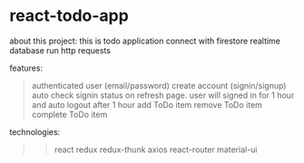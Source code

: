 # react-todo-app

about this project:
this is todo application connect with firestore
realtime database
run http requests

features:

> authenticated user (email/password)
> create account (signin/signup)
> auto check signin status on refresh page. user will signed in for 1 hour and auto logout after 1 hour
> add ToDo item
> remove ToDo item
> complete ToDo item

technologies:

> > react
> > redux
> > redux-thunk
> > axios
> > react-router
> > material-ui
